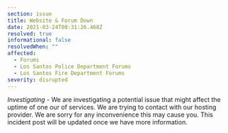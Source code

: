 ```yaml
---
section: issue
title: Website & Forum Down
date: 2021-03-24T00:31:26.468Z
resolved: true
informational: false
resolvedWhen: ""
affected:
  - Forums
  - Los Santos Police Department Forums
  - Los Santos Fire Department Forums
severity: disrupted
---
```

*Investigating* - We are investigating a potential issue that might affect the uptime of one our of services. We are trying to contact with our hosting provider. We are sorry for any inconvenience this may cause you. This incident post will be updated once we have more information.